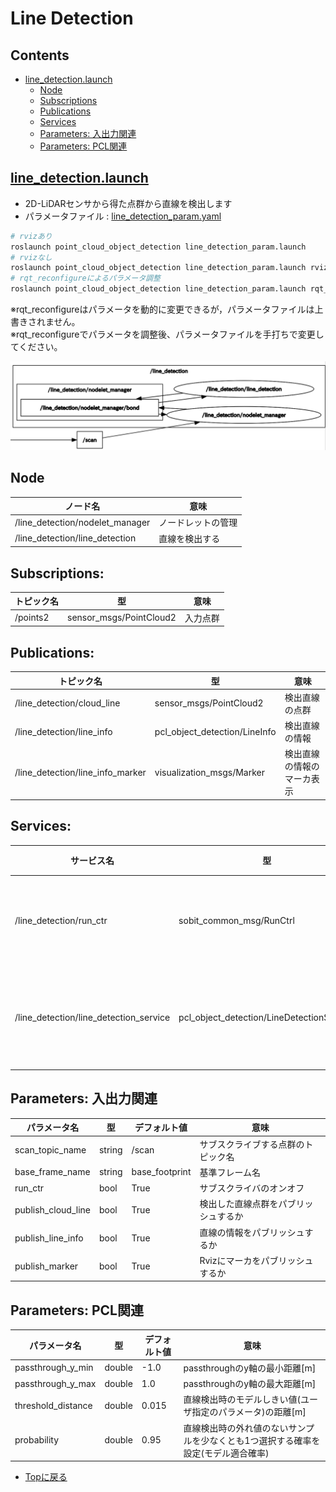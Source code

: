 # Line Detection

<!-- <div align="center">
    <img src="doc/img/line_detection.png" width="1080">
</div> -->

## Contents
- [line_detection.launch](#line_detection)
    - [Node](#node)
    - [Subscriptions](#subscriptions)
    - [Publications](#publications)
    - [Services](#services)
    - [Parameters: 入出力関連](#parameters-入出力関連)
    - [Parameters: PCL関連](#parameters-pcl関連)

## [line_detection.launch](launch/line_detection.launch)
- 2D-LiDARセンサから得た点群から直線を検出します
- パラメータファイル : [line_detection_param.yaml](param/line_detection_param.yaml)


```bash
# rvizあり
roslaunch point_cloud_object_detection line_detection_param.launch
# rvizなし
roslaunch point_cloud_object_detection line_detection_param.launch rviz:=false
# rqt_reconfigureによるパラメータ調整
roslaunch point_cloud_object_detection line_detection_param.launch rqt_reconfigure:=true
```
※rqt_reconfigureはパラメータを動的に変更できるが，パラメータファイルは上書きされません。  
※rqt_reconfigureでパラメータを調整後、パラメータファイルを手打ちで変更してください。  

<div align="center">
    <img src="doc/img/rosgraph_line.png">
</div>

## Node
|ノード名|意味|
|---|---|
|/line_detection/nodelet_manager|ノードレットの管理|
|/line_detection/line_detection|直線を検出する|

## Subscriptions:
|トピック名|型|意味|
|---|---|---|
|/points2|sensor_msgs/PointCloud2|入力点群|

## Publications:
|トピック名|型|意味|
|---|---|---|
|/line_detection/cloud_line|sensor_msgs/PointCloud2|検出直線の点群|
|/line_detection/line_info|pcl_object_detection/LineInfo|検出直線の情報|
|/line_detection/line_info_marker|visualization_msgs/Marker|検出直線の情報のマーカ表示|

## Services:
|サービス名|型|意味|
|---|---|---|
|/line_detection/run_ctr|sobit_common_msg/RunCtrl|検出のオンオフ|
|/line_detection/line_detection_service|pcl_object_detection/LineDetectionService|直線検出サービス|

## Parameters: 入出力関連
|パラメータ名|型|デフォルト値|意味|
|---|---|---|---|
|scan_topic_name|string|/scan|サブスクライブする点群のトピック名|
|base_frame_name|string|base_footprint|基準フレーム名|
|run_ctr|bool|True|サブスクライバのオンオフ|
|publish_cloud_line|bool|True|検出した直線点群をパブリッシュするか|
|publish_line_info|bool|True|直線の情報をパブリッシュするか|
|publish_marker|bool|True|Rvizにマーカをパブリッシュするか|

## Parameters: PCL関連
|パラメータ名|型|デフォルト値|意味|
|---|---|---|---|
|passthrough_y_min|double|-1.0|passthroughのy軸の最小距離[m]|
|passthrough_y_max|double|1.0|passthroughのy軸の最大距離[m]|
|threshold_distance|double|0.015|直線検出時のモデルしきい値(ユーザ指定のパラメータ)の距離[m]|
|probability|double|0.95|直線検出時の外れ値のないサンプルを少なくとも1つ選択する確率を設定(モデル適合確率)|

- [Topに戻る](https://gitlab.com/TeamSOBITS/pcl_object_detection)
